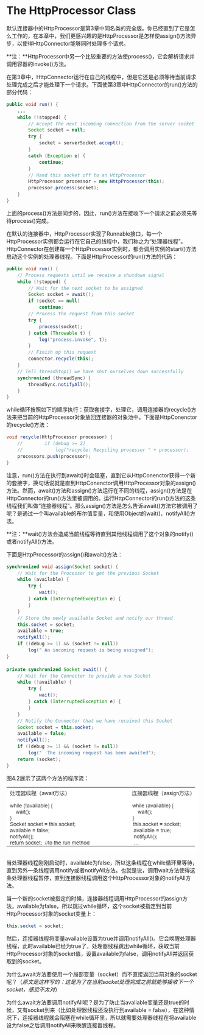# The HttpProcessor Class

默认连接器中的HttpProcessor是第3章中同名类的完全版。你已经直到了它是怎么工作的，在本章中，我们更感兴趣的是HttpProcessor是怎样使assign()方法异步，以使得HttpConnector能够同时处理多个请求。

**注：**HttpProcessor中另一个比较重要的方法使process()，它会解析请求并调用容器的invoke()方法。

在第3章中，HttpConnector运行在自己的线程中，但是它还是必须等待当前请求处理完成之后才能处理下一个请求。下面使第3章中HttpConnector的run()方法的部分代码：

```java
public void run() {
    ...
    while (!stopped) {
        // Accept the next incoming connection from the server socket
        Socket socket = null;
        try {
            socket = serverSocket.accept();
        }
        catch (Exception e) {
            continue;
        }
        // Hand this socket off to an HttpProcessor
        HttpProcessor processor = new HttpProcessor(this);
        processor.process(socket);
    }
}
```

上面的process()方法是同步的，因此，run()方法在接收下一个请求之前必须先等待process()完成。

在默认的连接器中，HttpProcessor实现了Runnable接口，每一个HttpProcessor实例都会运行在它自己的线程中，我们称之为“处理器线程”。HttpConnector在创建每一个HttpProcessor实例时，都会调用实例的start()方法启动这个实例的处理器线程。下面是HttpProcessor的run()方法的代码：

```java
public void run() {
    // Process requests until we receive a shutdown signal
    while (!stopped) {
        // Wait for the next socket to be assigned
        Socket socket = await();
        if (socket == null)
            continue;
        // Process the request from this socket
        try {
            process(socket);
        } catch (Throwable t) {
            log("process.invoke", t);
        }
        // Finish up this request
        connector.recycle(this);
    }
    // Tell threadStop() we have shut ourselves down successfully
    synchronized (threadSync) {
        threadSync.notifyAll();
    }
}
```

while循环按照如下的顺序执行：获取套接字，处理它，调用连接器的recycle()方法来把当前的HttpProcessor对象放回连接器的对象池中。下面是HttpConenctor的recycle()方法：

```java
void recycle(HttpProcessor processor) {
    //        if (debug >= 2)
    //            log("recycle: Recycling processor " + processor);
    processors.push(processor);
}
```

注意，run()方法在执行到await()时会阻塞，直到它从HttpConenctor获得一个新的套接字，换句话说就是直到HttpConenctor调用HttpProcessor对象的assign()方法。然而，await()方法和assign()方法运行在不同的线程，assign()方法是在HttpConnector的run()方法里被调用的。运行HttpConnector的run()方法的这条线程我们叫做“连接器线程”。那么assign()方法是怎么告诉await()方法它被调用了呢？是通过一个叫available的布尔值变量，和使用Object的wait()、notifyAll()方法。

**注：**wait()方法会造成当前线程等待直到其他线程调用了这个对象的notify()或者notifyAll()方法。

下面是HttpProcessor的assign()和await()方法：

```java
synchronized void assign(Socket socket) {
    // Wait for the Processor to get the previous Socket
    while (available) {
        try {
            wait();
        } catch (InterruptedException e) {
        }
    }
    // Store the newly available Socket and notify our thread
    this.socket = socket;
    available = true;
    notifyAll();
    if ((debug >= 1) && (socket != null))
        log(" An incoming request is being assigned");
}

private synchronized Socket await() {
    // Wait for the Connector to provide a new Socket
    while (!available) {
        try {
            wait();
        } catch (InterruptedException e) {
        }
    }
    // Notify the Connector that we have received this Socket
    Socket socket = this.socket;
    available = false;
    notifyAll();
    if ((debug >= 1) && (socket != null))
        log("  The incoming request has been awaited");
    return (socket);
}
```

图4.2展示了这两个方法的程序流：

![4.2](../images/4.2.png)

当处理器线程刚刚启动时，available为false，所以这条线程在while循环里等待，直到另外一条线程调用notify或者notifyAll方法。也就是说，调用wait方法使得这条处理器线程暂停，直到连接器线程调用这个HttpProcessor对象的notifyAll方法。

当一个新的socket被指定的时候，连接器线程调用HttpProcessor的assign方法，available为false，所以跳过while循环，这个socket被指定到当前HttpProcessor对象的socket变量上：

```java
this.socket = socket;
```

然后，连接器线程将变量available设置为true并调用notifyAll()。它会唤醒处理器线程，此时available已经为true了，处理器线程跳出while循环，获取当前HttpProcessor对象的socket值，设置available为false，调用notifyAll并返回获取到的socket。

为什么await方法要使用一个局部变量（socket）而不直接返回当前对象的socket呢？（*原文是这样写的：这是为了在当前socket处理完成之前就能够接收下一个socket，感觉不太对*）

为什么await方法要调用notifyAll呢？是为了防止当avaliable变量还是true的时候，又有socket到来（比如处理器线程还没执行到available = false），在这种情况下，连接器线程就会阻塞在while循环里，所以就需要处理器线程在将available设为false之后调用notifyAll来唤醒连接器线程。